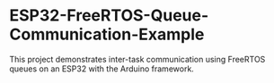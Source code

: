 # ESP32-FreeRTOS-Queue-Communication-Example
This project demonstrates inter-task communication using FreeRTOS queues on an ESP32 with the Arduino framework.

